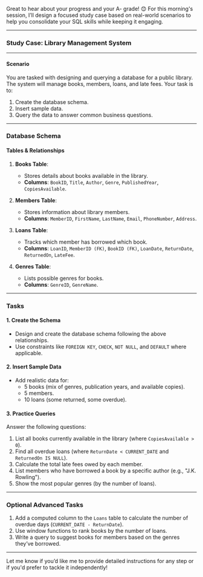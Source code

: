 Great to hear about your progress and your A- grade! 😊 For this morning's session, I’ll design a focused study case based on real-world scenarios to help you consolidate your SQL skills while keeping it engaging.

---

### **Study Case: Library Management System**

---

#### **Scenario**

You are tasked with designing and querying a database for a public library. The system will manage books, members, loans, and late fees. Your task is to:

1. Create the database schema.
2. Insert sample data.
3. Query the data to answer common business questions.

---

### **Database Schema**

#### **Tables & Relationships**

1. **Books Table**:

   - Stores details about books available in the library.
   - **Columns**: `BookID`, `Title`, `Author`, `Genre`, `PublishedYear`, `CopiesAvailable`.

2. **Members Table**:

   - Stores information about library members.
   - **Columns**: `MemberID`, `FirstName`, `LastName`, `Email`, `PhoneNumber`, `Address`.

3. **Loans Table**:

   - Tracks which member has borrowed which book.
   - **Columns**: `LoanID`, `MemberID (FK)`, `BookID (FK)`, `LoanDate`, `ReturnDate`, `ReturnedOn`, `LateFee`.

4. **Genres Table**:
   - Lists possible genres for books.
   - **Columns**: `GenreID`, `GenreName`.

---

### **Tasks**

#### **1. Create the Schema**

- Design and create the database schema following the above relationships.
- Use constraints like `FOREIGN KEY`, `CHECK`, `NOT NULL`, and `DEFAULT` where applicable.

#### **2. Insert Sample Data**

- Add realistic data for:
  - 5 books (mix of genres, publication years, and available copies).
  - 5 members.
  - 10 loans (some returned, some overdue).

#### **3. Practice Queries**

Answer the following questions:

1. List all books currently available in the library (where `CopiesAvailable > 0`).
2. Find all overdue loans (where `ReturnDate < CURRENT_DATE` and `ReturnedOn IS NULL`).
3. Calculate the total late fees owed by each member.
4. List members who have borrowed a book by a specific author (e.g., "J.K. Rowling").
5. Show the most popular genres (by the number of loans).

---

### **Optional Advanced Tasks**

1. Add a computed column to the `Loans` table to calculate the number of overdue days (`CURRENT_DATE - ReturnDate`).
2. Use window functions to rank books by the number of loans.
3. Write a query to suggest books for members based on the genres they’ve borrowed.

---

Let me know if you’d like me to provide detailed instructions for any step or if you'd prefer to tackle it independently!
